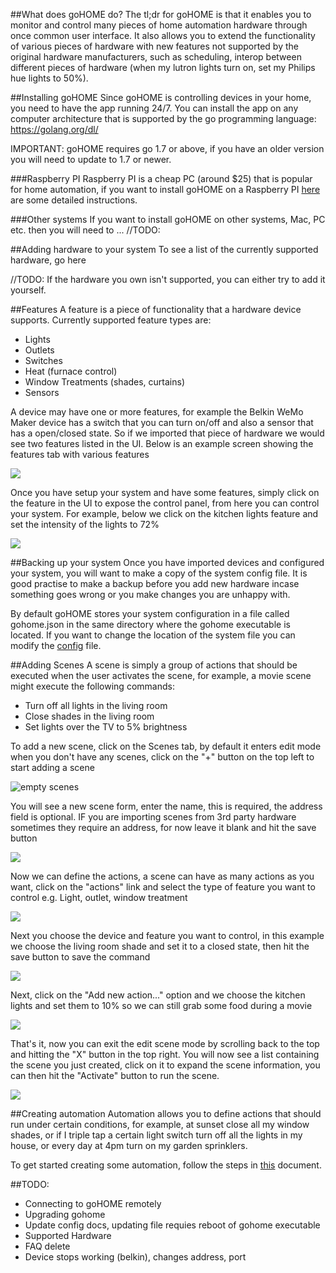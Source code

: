 ##What does goHOME do?
The tl;dr for goHOME is that it enables you to monitor and control many pieces of home automation hardware through once common user interface. It also allows you to extend the functionality of various pieces of hardware with new features not supported by the original hardware manufacturers, such as scheduling, interop between different pieces of hardware (when my lutron lights turn on, set my Philips hue lights to 50%).

##Installing goHOME
Since goHOME is controlling devices in your home, you need to have the app running 24/7.  You can install the app on any computer architecture that is supported by the go programming language: https://golang.org/dl/

IMPORTANT: goHOME requires go 1.7 or above, if you have an older version you will need to update to 1.7 or newer.

###Raspberry PI
Raspberry PI is a cheap PC (around $25) that is popular for home automation, if you want to install goHOME on a Raspberry PI [here](raspberrypi_manual.md) are some detailed instructions.

###Other systems
If you want to install goHOME on other systems, Mac, PC etc. then you will need to ...
//TODO:

##Adding hardware to your system
To see a list of the currently supported hardware, go here 

//TODO: If the hardware you own isn't supported, you can either try to add it yourself.

##Features
A feature is a piece of functionality that a hardware device supports. Currently supported feature types are:

  - Lights
  - Outlets
  - Switches
  - Heat (furnace control)
  - Window Treatments (shades, curtains)
  - Sensors

A device may have one or more features, for example the Belkin WeMo Maker device has a switch that you can turn on/off and also a sensor that has a open/closed state. So if we imported that piece of hardware we would see two features listed in the UI.  Below is an example screen showing the features tab with various features

![](img/features.png)

Once you have setup your system and have some features, simply click on the feature in the UI to expose the control panel, from here you can control your system. For example, below we click on the kitchen lights feature and set the intensity of the lights to 72%

![](img/feature_control.png)

##Backing up your system
Once you have imported devices and configured your system, you will want to make a copy of the system config file. It is good practise to make a backup before you add new hardware incase something goes wrong or you make changes you are unhappy with. 

By default goHOME stores your system configuration in a file called gohome.json in the same directory where the gohome executable is located. If you want to change the location of the system file you can modify the [config](docs/config.md) file.

##Adding Scenes
A scene is simply a group of actions that should be executed when the user activates the scene, for example, a movie scene might execute the following commands:
  - Turn off all lights in the living room
  - Close shades in the living room
  - Set lights over the TV to 5% brightness

To add a new scene, click on the Scenes tab, by default it enters edit mode when you don't have any scenes, click on the "+" button on the top left to start adding a scene

![empty scenes](img/scenes_empty.png)

You will see a new scene form, enter the name, this is required, the address field is optional. IF you are importing scenes from 3rd party hardware sometimes they require an address, for now leave it blank and hit the save button

![](img/scene_create_1.png)

Now we can define the actions, a scene can have as many actions as you want, click on the "actions" link and select the type of feature you want to control e.g. Light, outlet, window treatment

![](img/scene_create_2.png)

Next you choose the device and feature you want to control, in this example we choose the living room shade and set it to a closed state, then hit the save button to save the command

![](img/scene_create_4.png)

Next, click on the "Add new action..." option and we choose the kitchen lights and set them to 10% so we can still grab some food during a movie

![](img/scene_create_5.png)

That's it, now you can exit the edit scene mode by scrolling back to the top and hitting the "X" button in the top right. You will now see a list containing the scene you just created, click on it to expand the scene information, you can then hit the "Activate" button to run the scene.

![](img/scene_create_7.png)

##Creating automation
Automation allows you to define actions that should run under certain conditions, for example, at sunset close all my window shades, or if I triple tap a certain light switch turn off all the lights in my house, or every day at 4pm turn on my garden sprinklers.

To get started creating some automation, follow the steps in [this](docs/automation.md) document.

##TODO:
  - Connecting to goHOME remotely
  - Upgrading gohome
  - Update config docs, updating file requies reboot of gohome executable
  - Supported Hardware
  - FAQ delete
  - Device stops working (belkin), changes address, port
